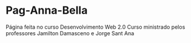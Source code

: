 # Pag-Anna-Bella
Página feita no curso Desenvolvimento Web 2.0
Curso ministrado pelos professores Jamilton Damasceno e Jorge Sant Ana
